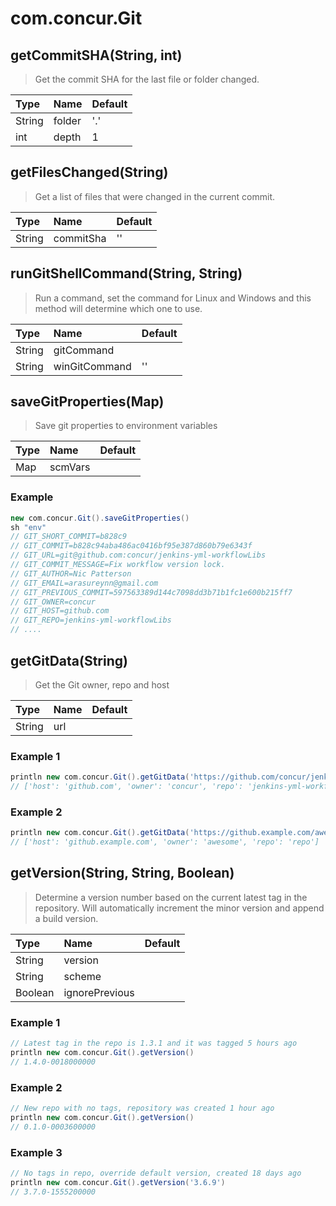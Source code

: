 # com.concur.Git

## getCommitSHA(String, int)

> Get the commit SHA for the last file or folder changed.

| Type   | Name   | Default   |
|:-------|:-------|:----------|
| String | folder | '.'       |
| int    | depth  | 1         |

## getFilesChanged(String)

> Get a list of files that were changed in the current commit.

| Type   | Name      | Default   |
|:-------|:----------|:----------|
| String | commitSha | ''        |

## runGitShellCommand(String, String)

> Run a command, set the command for Linux and Windows and this method will determine which one to use.

| Type   | Name          | Default   |
|:-------|:--------------|:----------|
| String | gitCommand    |           |
| String | winGitCommand | ''        |

## saveGitProperties(Map)

> Save git properties to environment variables

| Type   | Name    | Default   |
|:-------|:--------|:----------|
| Map    | scmVars |           |

### Example

```groovy
new com.concur.Git().saveGitProperties()
sh "env"
// GIT_SHORT_COMMIT=b828c9
// GIT_COMMIT=b828c94aba486ac0416bf95e387d860b79e6343f
// GIT_URL=git@github.com:concur/jenkins-yml-workflowLibs
// GIT_COMMIT_MESSAGE=Fix workflow version lock.
// GIT_AUTHOR=Nic Patterson
// GIT_EMAIL=arasureynn@gmail.com
// GIT_PREVIOUS_COMMIT=597563389d144c7098dd3b71b1fc1e600b215ff7
// GIT_OWNER=concur
// GIT_HOST=github.com
// GIT_REPO=jenkins-yml-workflowLibs
// ....
```

## getGitData(String)

> Get the Git owner, repo and host

| Type   | Name   | Default   |
|:-------|:-------|:----------|
| String | url    |           |

### Example 1

```groovy
println new com.concur.Git().getGitData('https://github.com/concur/jenkins-yml-workflowLibs.git')
// ['host': 'github.com', 'owner': 'concur', 'repo': 'jenkins-yml-workflowLibs']

```

### Example 2

```groovy
println new com.concur.Git().getGitData('https://github.example.com/awesome/repo.git')
// ['host': 'github.example.com', 'owner': 'awesome', 'repo': 'repo']
```

## getVersion(String, String, Boolean)

> Determine a version number based on the current latest tag in the repository. Will automatically increment the minor version and append a build version.

| Type    | Name           | Default   |
|:--------|:---------------|:----------|
| String  | version        |           |
| String  | scheme         |           |
| Boolean | ignorePrevious |           |

### Example 1

```groovy
// Latest tag in the repo is 1.3.1 and it was tagged 5 hours ago
println new com.concur.Git().getVersion()
// 1.4.0-0018000000

```

### Example 2

```groovy
// New repo with no tags, repository was created 1 hour ago
println new com.concur.Git().getVersion()
// 0.1.0-0003600000

```

### Example 3

```groovy
// No tags in repo, override default version, created 18 days ago
println new com.concur.Git().getVersion('3.6.9')
// 3.7.0-1555200000
```